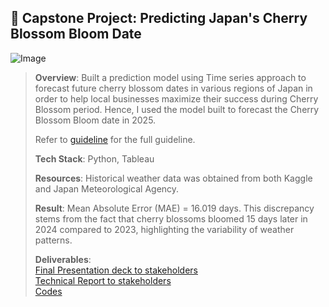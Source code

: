 ## 🌸 Capstone Project: Predicting Japan's Cherry Blossom Bloom Date
![Image](https://github.com/user-attachments/assets/18e42946-89ea-45dd-ad46-e97278632fb1)
> **Overview**: Built a prediction model using Time series approach to forecast future cherry blossom dates in various regions of Japan in order to help local businesses maximize their success during Cherry Blossom period. Hence, I used the model built to forecast the Cherry Blossom Bloom date in 2025.
>
> Refer to [guideline](DAI_Capstone_Project_Guidelines.pdf) for the full guideline.
> 
> **Tech Stack**: Python, Tableau
>
> **Resources**: Historical weather data was obtained from both Kaggle and Japan Meteorological Agency.
>
> **Result**: Mean Absolute Error (MAE) =  16.019 days. This discrepancy stems from the fact that cherry blossoms bloomed 15 days later in 2024 compared to 2023, highlighting the variability of weather patterns.
>
> **Deliverables**: <br/> 
> [Final Presentation deck to stakeholders](https://github.com/amandaluah/cherry-blossoms/blob/a911d20672088fc52601efc37aba329ae89945ac/Predicting%20Cherry%20Blossom_%20Presentation%20Deck.pdf) <br/>
> [Technical Report to stakeholders](https://github.com/amandaluah/cherry-blossoms/blob/a911d20672088fc52601efc37aba329ae89945ac/Predicting%20Cherry%20Blossom_%20Technical%20Report.pdf) <br/>
> [Codes](https://github.com/amandaluah/cherry-blossoms/blob/1fe6940a76aaf0eb4fbcfc213e5fd28fab527859/Capstone.ipynb) <br/>
